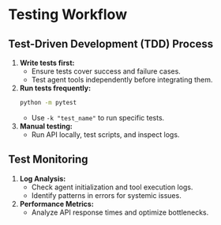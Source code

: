 # Testing Workflow

## Test-Driven Development (TDD) Process

1. **Write tests first:**
   - Ensure tests cover success and failure cases.
   - Test agent tools independently before integrating them.
2. **Run tests frequently:**
   ```sh
   python -m pytest
   ```
   - Use `-k "test_name"` to run specific tests.
3. **Manual testing:**
   - Run API locally, test scripts, and inspect logs.

## Test Monitoring

1. **Log Analysis:**
   - Check agent initialization and tool execution logs.
   - Identify patterns in errors for systemic issues.
2. **Performance Metrics:**
   - Analyze API response times and optimize bottlenecks.
